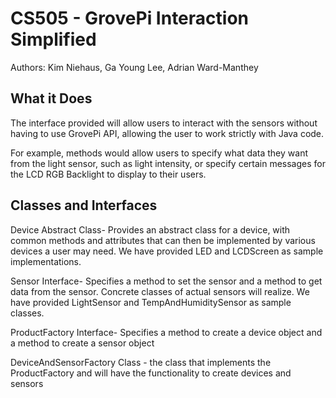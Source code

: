 
# CS505 - GrovePi Interaction Simplified

Authors: Kim Niehaus, Ga Young Lee, Adrian Ward-Manthey

## What it Does

The interface provided will allow users to interact with the sensors without having to use GrovePi API, allowing the user to work strictly with Java code.

For example, methods would allow users to specify what data they want from the light sensor, such as light intensity, or specify certain messages for the LCD RGB Backlight to display to their users.

## Classes and Interfaces

Device Abstract Class- Provides an abstract class for a device, with common methods and attributes that can then be implemented by various devices a user may need. We have provided LED and LCDScreen as sample implementations.

Sensor Interface- Specifies a method to set the sensor and a method to get data from the sensor. Concrete classes of actual sensors will realize. We have provided LightSensor and TempAndHumiditySensor as sample classes.

ProductFactory Interface- Specifies a method to create a device object and a method to create a sensor object

DeviceAndSensorFactory Class - the class that implements the ProductFactory and will have the functionality to create devices and sensors
